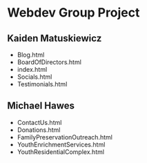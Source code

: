 # Webdev Group Project
## Kaiden Matuskiewicz
- Blog.html
- BoardOfDirectors.html
- index.html
- Socials.html
- Testimonials.html

## Michael Hawes
- ContactUs.html
- Donations.html
- FamilyPreservationOutreach.html
- YouthEnrichmentServices.html
- YouthResidentialComplex.html
